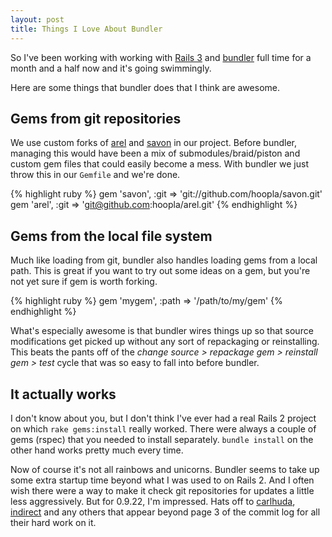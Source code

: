 ```yaml
---
layout: post
title: Things I Love About Bundler
---
```


So I've been working with working with [Rails 3](http://guides.rails.info/3_0_release_notes.html "Ruby on Rails Guides: Ruby on Rails 3.0 Release Notes") and [bundler](http://github.com/wycats/bundler "wycats's bundler at master - GitHub") full time for a month and a half now and it's going swimmingly.

Here are some things that bundler does that I think are awesome.

Gems from git repositories
--------------------------

We use custom forks of [arel](http://github.com/rails/arel "rails's arel at master - GitHub") and [savon](http://github.com/rubiii/savon "rubiii's savon at master - GitHub") in our project. Before bundler, managing this would have been a mix of submodules/braid/piston and custom gem files that could easily become a mess. With bundler we just throw this in our `Gemfile` and we're done.

{% highlight ruby %}
gem 'savon', :git => 'git://github.com/hoopla/savon.git'
gem 'arel',  :git => 'git@github.com:hoopla/arel.git'
{% endhighlight %}

Gems from the local file system
-------------------------------

Much like loading from git, bundler also handles loading gems from a local path. This is great if you want to try out some ideas on a gem, but you're not yet sure if gem is worth forking.

{% highlight ruby %}
gem 'mygem', :path => '/path/to/my/gem'
{% endhighlight %}

What's especially awesome is that bundler wires things up so that source modifications get picked up without any sort of repackaging or reinstalling. This beats the pants off of the *change source > repackage gem > reinstall gem > test* cycle that was so easy to fall into before bundler.

It actually works
-----------------

I don't know about you, but I don't think I've ever had a real Rails 2 project on which `rake gems:install` really worked. There were always a couple of gems (rspec) that you needed to install separately. `bundle install` on the other hand works pretty much every time.

Now of course it's not all rainbows and unicorns. Bundler seems to take up some extra startup time beyond what I was used to on Rails 2. And I often wish there were a way to make it check git repositories for updates a little less aggressively. But for 0.9.22, I'm impressed. Hats off to [carlhuda](http://github.com/carlhuda "carlhuda's Profile - GitHub"), [indirect](http://github.com/indirect "indirect's Profile - GitHub") and any others that appear beyond page 3 of the commit log for all their hard work on it.
